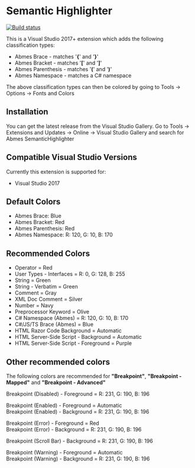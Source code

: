 Semantic Highlighter
=========================
[![Build status](https://ci.appveyor.com/api/projects/status/ga0hpujttna3ot73?svg=true)](https://ci.appveyor.com/project/abmes/semantichighlighter)

This is a Visual Studio 2017+ extension which adds the following classification types:
- Abmes Brace - matches '**{**' and '**}**'
- Abmes Bracket - matches '**[**' and '**]**'
- Abmes Parenthesis - matches '**(**' and '**)**'
- Abmes Namespace - matches a C# namespace

The above classification types can then be colored by going to Tools -> Options -> Fonts and Colors


Installation
------------
You can get the latest release from the Visual Studio Gallery. Go to Tools -> Extensions and Updates -> Online -> Visual Studio Gallery and search for Abmes SemanticHighlighter


Compatible Visual Studio Versions
---------------------------------
Currently this extension is supported for:
* Visual Studio 2017


Default Colors
--------------
- Abmes Brace: Blue
- Abmes Bracket: Red
- Abmes Parenthesis: Red
- Abmes Namespace: R: 120, G: 10, B: 170


Recommended Colors
------------------
- Operator = Red
- User Types - Interfaces = R: 0, G: 128, B: 255
- String = Green
- String - Verbatim = Green
- Comment = Gray
- XML Doc Comment = Silver
- Number = Navy
- Preprocessor Keyword = Olive
- C# Namespace (Abmes) = R: 120, G: 10, B: 170
- C#/JS/TS Brace (Abmes) = Blue
- HTML Razor Code Background = Automatic
- HTML Server-Side Script - Background = Automatic
- HTML Server-Side Script - Foreground = Purple


Other recommended colors
------------------------
The following colors are recommended for **"Breakpoint"**, **"Breakpoint - Mapped"** and **"Breakpoint - Advanced"**

Breakpoint (Disabled) - Foreground = R: 231, G: 190, B: 196

Breakpoint (Enabled) - Foreground = Automatic  
Breakpoint (Enabled) - Background = R: 231, G: 190, B: 196

Breakpoint (Error) - Foreground = Red  
Breakpoint (Error) - Background = R: 231, G: 190, B: 196

Breakpoint (Scroll Bar) - Background = R: 231, G: 190, B: 196

Breakpoint (Warning) - Foreground = Automatic  
Breakpoint (Warning) - Background = R: 231, G: 190, B: 196
